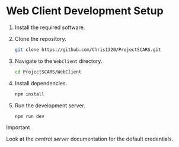 # Web Client Development Setup

1. Install the required software.
2. Clone the repository.

    ```bash
    git clone https://github.com/Chris1320/ProjectSCARS.git
    ```

3. Navigate to the `WebClient` directory.

    ```bash
    cd ProjectSCARS/WebClient
    ```

4. Install dependencies.

    ```bash
    npm install
    ```

5. Run the development server.

    ```bash
    npm run dev
    ```

> [!IMPORTANT]
> Look at the _central server_ documentation for the default
> credentials.
